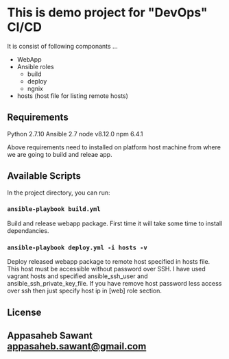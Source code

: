 This is demo project for "DevOps" CI/CD  
======================

It is consist of following componants ...
- WebApp
- Ansible roles 
  - build
  - deploy
  - ngnix
- hosts (host file for listing remote hosts)

Requirements
----------------------
Python 2.7.10
Ansible 2.7
node v8.12.0
npm 6.4.1

Above requirements need to installed on platform host machine from where we are going to build and releae app.
## Available Scripts

In the project directory, you can run:

### `ansible-playbook build.yml`

Build and release webapp package. First time it will take some time to install dependancies.

### `ansible-playbook deploy.yml -i hosts -v`

Deploy released webapp package to remote host specified in hosts file. This host must be accessible without password over SSH. I have used vagrant hosts and specified ansible_ssh_user and ansible_ssh_private_key_file. If you have remove host password less access over ssh then just specify host ip in [web] role section.

License
-------

Appasaheb Sawant
appasaheb.sawant@gmail.com
------------------